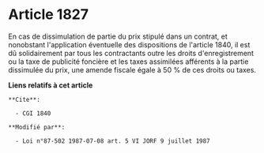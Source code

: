 # Article 1827

En cas de dissimulation de partie du prix stipulé dans un contrat, et nonobstant l'application éventuelle des dispositions de
l'article 1840, il est dû solidairement par tous les contractants outre les droits d'enregistrement ou la taxe de publicité
foncière et les taxes assimilées afférents à la partie dissimulée du prix, une amende fiscale égale à 50 % de ces droits ou
taxes.

**Liens relatifs à cet article**

	**Cite**:

	  - CGI 1840

	**Modifié par**:

	  - Loi n°87-502 1987-07-08 art. 5 VI JORF 9 juillet 1987
